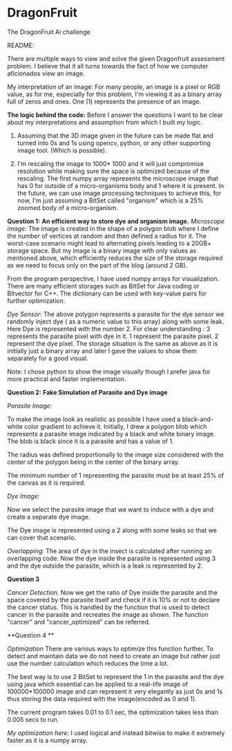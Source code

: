 # DragonFruit
The DragonFruit Ai challenge

README:

There are multiple ways to view and solve the given Dragonfruit assessment problem.
I believe that it all turns towards the fact of how we computer aficionados view an image.

My interpretation of an image:
For many people, an image is a pixel or RGB value, as for me, especially for this problem, I'm viewing it as a binary array full of zeros and ones.
One (1) represents the presence of an image.

**The logic behind the code:**
Before I answer the questions I want to be clear about my interpretations and assumption from which I built my logic.

1. Assuming that the 3D image given in the future can be made flat and turned into 0s and 1s using opencv, python, or any other supporting image tool. (Which is possible).

2. I'm rescaling the image to 1000* 1000 and it will just compromise resolution while making sure the space is optimized because of the rescaling.
The first numpy array represents the microscope image that has 0 for outside of a micro-organisms body and 1 where it is present. In the future, we can use image processing techniques to achieve this, for now, I'm just assuming a BitSet called "organism" which is a 25% zoomed body of a micro-organism.

**Question 1:**
**An efficient way to store dye and organism image.**
_Microscope image:_
The image is created in the shape of a polygon blob where I define the number of vertices at random and then defined a radius for it. The worst-case scenario might lead to alternating pixels leading to a 20GB+ storage space. But my image is a binary image with only values as mentioned above, which efficiently reduces the size of the storage required as we need to focus only on the part of the blog (around 2 GB).

From the program perspective, I have used numpy arrays for visualization. There are many efficient storages such as BitSet for Java coding or Bitvector for C++. The dictionary can be used with key-value pairs for further optimization.

_Dye Sensor:_
The above polygon represents a parasite for the dye sensor we randomly inject dye ( as a numeric value to this array) along with some leak.
Here Dye is represented with the number 2.
For clear understanding :
3 represents the parasite pixel with dye in it.
1 represent the parasite pixel.
2 represent the dye pixel.
The storage situation is the same as above as it is initially just a binary array and later I gave the values to show them separately for a good visual.
 
Note:
I chose python to show the image visually though I prefer java for more practical and faster implementation.

**Question 2:**
**Fake Simulation of Parasite and Dye image**

_Parasite Image:_

To make the image look as realistic as possible I have used a black-and-white color gradient to achieve it. Initially, I drew a polygon blob which represents a parasite image indicated by a black and white binary image. The blob is black since it is a parasite and has a value of 1.

The radius was defined proportionally to the image size considered with the center of the polygon being in the center of the binary array.

The minimum number of 1 representing the parasite must be at least 25% of the canvas as it is required.

_Dye Image:_

Now we select the parasite image that we want to induce with a dye and create a separate dye image.

The Dye image is represented using a 2 along with some leaks so that we can cover that scenario.

_Overlapping:_
The area of dye in the insect is calculated after running an overlapping code.
Now the dye inside the parasite is represented using 3 and the dye outside the parasite, which is a leak is represented by 2.

**Question 3**

_Cancer Detection._
Now we get the ratio of Dye inside the parasite and the space covered by the parasite itself and check if it is 10% or not to declare the cancer status.
This is handled by the function that is used to detect cancer in the parasite and recreates the image as shown. 
The function "cancer" and "cancer_optimized" can be referred.

**Question 4 **

_Optimization_
There are various ways to optimize this function further.
To detect and maintain data we do not need to create an image but rather just use the number calculation which reduces the time a lot.

The best way is to use 2 BitSet to represent the 1 in the parasite and the dye using java which essential can be applied to a real-life image of 100000*100000 image and can represent it very elegantly as just 0s and 1s thus storing the data required with the image(encoded as 0 and 1).

The current program takes 0.01 to 0.1 sec, the optimization takes less than 0.005 secs to run.

_My optimization here:_
I used logical and instead bitwise to make it extremely faster as it is a numpy array.


















